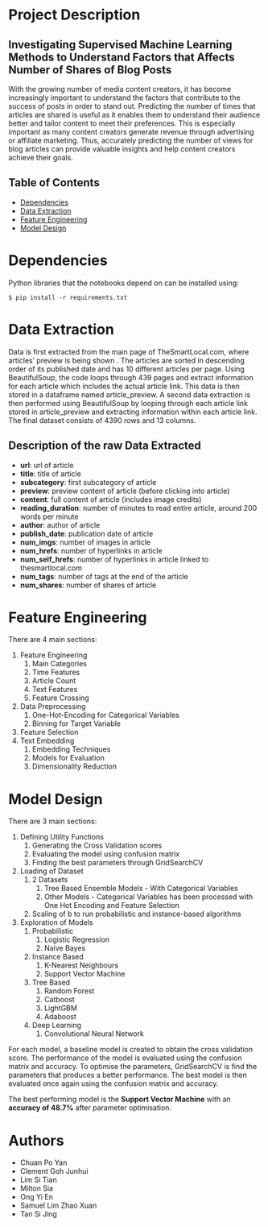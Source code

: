 # Project Description
## Investigating Supervised Machine Learning Methods to Understand Factors that Affects Number of Shares of Blog Posts
With the growing number of media content creators, it has become increasingly important to understand the factors that contribute to the success of posts in order to stand out. Predicting the number of times that articles are shared is useful as it enables them to understand their audience better and tailor content to meet their preferences. This is especially important as many content creators generate revenue through advertising or affiliate marketing. Thus, accurately predicting the number of views for blog articles can provide valuable insights and help content creators achieve their goals.

## Table of Contents
* [Dependencies](#Dependencies)
* [Data Extraction](#Data-Extraction)
* [Feature Engineering](#Feature-Engineering)
* [Model Design](#Model-Design)


# Dependencies

Python libraries that the notebooks depend on can be installed using:

```
$ pip install -r requirements.txt
```

# Data Extraction
Data is first extracted from the main page of TheSmartLocal.com, where articles’ preview is being shown . The articles are sorted in descending order of its published date and has 10 different articles per page. Using BeautifulSoup, the code loops through 439 pages and extract information for each article which includes the actual article link. This data is then stored in a dataframe named article_preview. A second data extraction is then performed using BeautifulSoup by looping through each article link stored in article_preview and extracting information within each article link. The final dataset consists of 4390 rows and 13 columns. 

## Description of the raw Data Extracted

- **url**: url of article
- **title**: title of article
- **subcategory**: first subcategory of article
- **preview**: preview content of article (before clicking into article)
- **content**: full content of article (includes image credits)
- **reading_duration**: number of minutes to read entire article, around 200 words per minute
- **author**: author of article
- **publish_date**: publication date of article
- **num_imgs**: number of images in article
- **num_hrefs**: number of hyperlinks in article
- **num_self_hrefs**: number of hyperlinks in article linked to thesmartlocal.com
- **num_tags**: number of tags at the end of the article
- **num_shares**: number of shares of article

# Feature Engineering
There are 4 main sections:
1. Feature Engineering
   1. Main Categories
   2. Time Features
   3. Article Count
   4. Text Features
   5. Feature Crossing
3. Data Preprocessing
   1. One-Hot-Encoding for Categorical Variables
   2. Binning for Target Variable
5. Feature Selection
6. Text Embedding 
   1. Embedding Techniques
   2. Models for Evaluation
   3. Dimensionality Reduction

# Model Design
There are 3 main sections:
1. Defining Utility Functions
   1. Generating the Cross Validation scores
   2. Evaluating the model using confusion matrix
   3. Finding the best parameters through GridSearchCV
2. Loading of Dataset
   1. 2 Datasets
      1. Tree Based Ensemble Models - With Categorical Variables
      2. Other Models - Categorical Variables has been processed with One Hot Encoding and Feature Selection
   2. Scaling of b to run probabilistic and instance-based algorithms 
3. Exploration of Models
   1. Probabilistic
      1. Logistic Regression
      2. Naive Bayes
   2. Instance Based
      1. K-Nearest Neighbours
      2. Support Vector Machine
   3. Tree Based
      1. Random Forest
      2. Catboost
      3. LightGBM
      4. Adaboost
   4. Deep Learning
      1. Convolutional Neural Network

For each model, a baseline model is created to obtain the cross validation score. The performance of the model is evaluated using the confusion matrix and accuracy. To optimise the parameters, GridSearchCV is find the parameters that produces a better performance. The best model is then evaluated once again using the confusion matrix and accuracy.

The best performing model is the **Support Vector Machine** with an **accuracy of 48.7%** after parameter optimisation.


# Authors
* Chuan Po Yan
* Clement Goh Junhui
* Lim Si Tian
* Milton Sia
* Ong Yi En
* Samuel Lim Zhao Xuan
* Tan Si Jing
